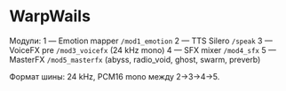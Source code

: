 # WarpWails

Модули:
1 — Emotion mapper `/mod1_emotion`
2 — TTS Silero `/speak`
3 — VoiceFX pre `/mod3_voicefx` (24 kHz mono)
4 — SFX mixer `/mod4_sfx`
5 — MasterFX `/mod5_masterfx` (abyss, radio_void, ghost, swarm, preverb)

Формат шины: 24 kHz, PCM16 mono между 2→3→4→5.
